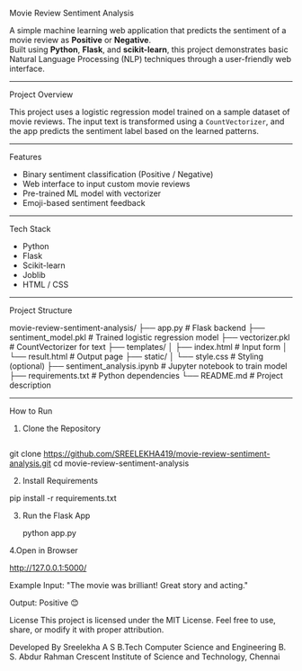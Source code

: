 Movie Review Sentiment Analysis

A simple machine learning web application that predicts the sentiment of a movie review as **Positive** or **Negative**.  
Built using **Python**, **Flask**, and **scikit-learn**, this project demonstrates basic Natural Language Processing (NLP) techniques through a user-friendly web interface.

---

 Project Overview

This project uses a logistic regression model trained on a sample dataset of movie reviews. The input text is transformed using a `CountVectorizer`, and the app predicts the sentiment label based on the learned patterns.

---

 Features

- Binary sentiment classification (Positive / Negative)
- Web interface to input custom movie reviews
- Pre-trained ML model with vectorizer
- Emoji-based sentiment feedback

---

 Tech Stack

- Python
- Flask
- Scikit-learn
- Joblib
- HTML / CSS

---

Project Structure

movie-review-sentiment-analysis/
├── app.py # Flask backend
├── sentiment_model.pkl # Trained logistic regression model
├── vectorizer.pkl # CountVectorizer for text
├── templates/
│ ├── index.html # Input form
│ └── result.html # Output page
├── static/
│ └── style.css # Styling (optional)
├── sentiment_analysis.ipynb # Jupyter notebook to train model
├── requirements.txt # Python dependencies
└── README.md # Project description



---

 How to Run

1. Clone the Repository
   ```bash
  git clone https://github.com/SREELEKHA419/movie-review-sentiment-analysis.git
   cd movie-review-sentiment-analysis

   
2. Install Requirements

  pip install -r requirements.txt

3. Run the Flask App

   python app.py

4.Open in Browser

   http://127.0.0.1:5000/

 Example
Input:
"The movie was brilliant! Great story and acting."

Output:
Positive 😊

License
This project is licensed under the MIT License.
Feel free to use, share, or modify it with proper attribution.

Developed By
Sreelekha A S
B.Tech Computer Science and Engineering
B. S. Abdur Rahman Crescent Institute of Science and Technology, Chennai




